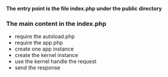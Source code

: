 **The entry point is the file index.php under the public directory**

### The main content in the index.php

+ require the autoload.php
+ require the app.php
+ create one app instance
+ create the kernel instance
+ use the kernel handle the request
+ send the response




